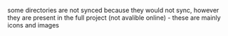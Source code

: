 some directories are not synced because they would not sync, however they are present in the full project (not avalible online) - these are mainly icons and images
